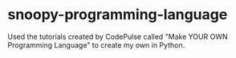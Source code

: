 # snoopy-programming-language

Used the tutorials created by CodePulse called "Make YOUR OWN Programming Language" to create my own in Python. 
